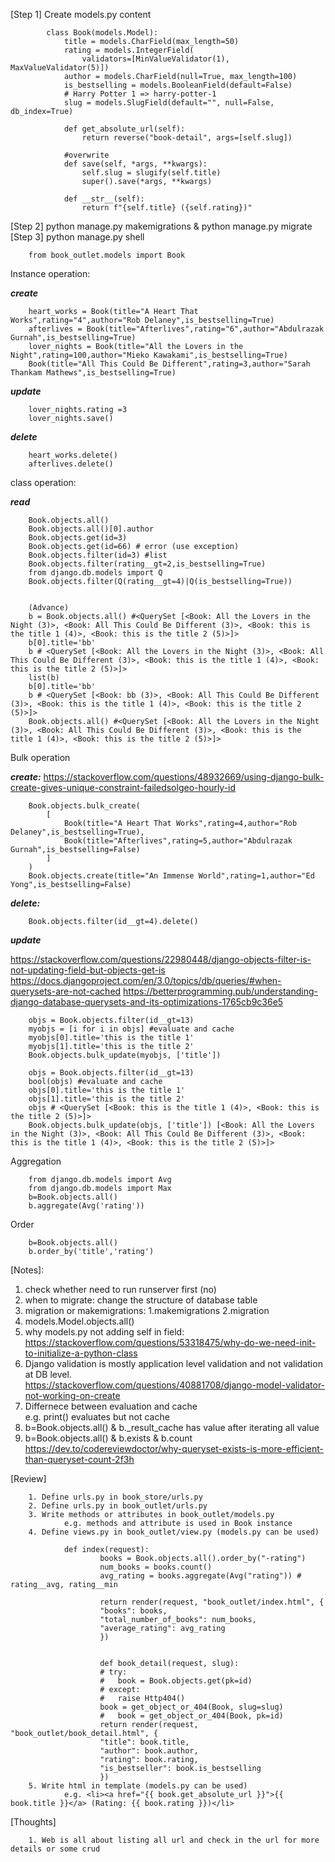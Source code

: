 [Step 1] Create models.py content

            class Book(models.Model):
                title = models.CharField(max_length=50)
                rating = models.IntegerField(
                    validators=[MinValueValidator(1), MaxValueValidator(5)])
                author = models.CharField(null=True, max_length=100)
                is_bestselling = models.BooleanField(default=False)
                # Harry Potter 1 => harry-potter-1
                slug = models.SlugField(default="", null=False, db_index=True)

                def get_absolute_url(self):
                    return reverse("book-detail", args=[self.slug])
                
                #overwrite
                def save(self, *args, **kwargs):
                    self.slug = slugify(self.title)
                    super().save(*args, **kwargs)

                def __str__(self):
                    return f"{self.title} ({self.rating})"

[Step 2] python manage.py makemigrations & python manage.py migrate  
[Step 3] python manage.py shell

        from book_outlet.models import Book

Instance operation:   

***create***  

        heart_works = Book(title="A Heart That Works",rating="4",author="Rob Delaney",is_bestselling=True)
        afterlives = Book(title="Afterlives",rating="6",author="Abdulrazak Gurnah",is_bestselling=True)
        lover_nights = Book(title="All the Lovers in the Night",rating=100,author="Mieko Kawakami",is_bestselling=True)
        Book(title="All This Could Be Different",rating=3,author="Sarah Thankam Mathews",is_bestselling=True)

***update*** 

        lover_nights.rating =3
        lover_nights.save()

***delete***

        heart_works.delete()
        afterlives.delete()


class operation: 

***read*** 

        Book.objects.all()
        Book.objects.all()[0].author
        Book.objects.get(id=3)
        Book.objects.get(id=66) # error (use exception)
        Book.objects.filter(id=3) #list
        Book.objects.filter(rating__gt=2,is_bestselling=True)
        from django.db.models import Q
        Book.objects.filter(Q(rating__gt=4)|Q(is_bestselling=True))


        (Advance)
        b = Book.objects.all() #<QuerySet [<Book: All the Lovers in the Night (3)>, <Book: All This Could Be Different (3)>, <Book: this is the title 1 (4)>, <Book: this is the title 2 (5)>]>
        b[0].title='bb' 
        b # <QuerySet [<Book: All the Lovers in the Night (3)>, <Book: All This Could Be Different (3)>, <Book: this is the title 1 (4)>, <Book: this is the title 2 (5)>]>
        list(b)
        b[0].title='bb' 
        b # <QuerySet [<Book: bb (3)>, <Book: All This Could Be Different (3)>, <Book: this is the title 1 (4)>, <Book: this is the title 2 (5)>]>
        Book.objects.all() #<QuerySet [<Book: All the Lovers in the Night (3)>, <Book: All This Could Be Different (3)>, <Book: this is the title 1 (4)>, <Book: this is the title 2 (5)>]>


Bulk operation

***create:*** https://stackoverflow.com/questions/48932669/using-django-bulk-create-gives-unique-constraint-failedsolgeo-hourly-id

        Book.objects.bulk_create(
            [
                Book(title="A Heart That Works",rating=4,author="Rob Delaney",is_bestselling=True),
                Book(title="Afterlives",rating=5,author="Abdulrazak Gurnah",is_bestselling=False)
            ]
        )
        Book.objects.create(title="An Immense World",rating=1,author="Ed Yong",is_bestselling=False)

***delete:***

        Book.objects.filter(id__gt=4).delete()

***update*** 

https://stackoverflow.com/questions/22980448/django-objects-filter-is-not-updating-field-but-objects-get-is
https://docs.djangoproject.com/en/3.0/topics/db/queries/#when-querysets-are-not-cached
https://betterprogramming.pub/understanding-django-database-querysets-and-its-optimizations-1765cb9c36e5

        objs = Book.objects.filter(id__gt=13)
        myobjs = [i for i in objs] #evaluate and cache
        myobjs[0].title='this is the title 1'
        myobjs[1].title='this is the title 2'
        Book.objects.bulk_update(myobjs, ['title'])

        objs = Book.objects.filter(id__gt=13)
        bool(objs) #evaluate and cache
        objs[0].title='this is the title 1'
        objs[1].title='this is the title 2'
        objs # <QuerySet [<Book: this is the title 1 (4)>, <Book: this is the title 2 (5)>]>
        Book.objects.bulk_update(objs, ['title']) [<Book: All the Lovers in the Night (3)>, <Book: All This Could Be Different (3)>, <Book: this is the title 1 (4)>, <Book: this is the title 2 (5)>]>





Aggregation 

        from django.db.models import Avg
        from django.db.models import Max
        b=Book.objects.all()
        b.aggregate(Avg('rating')) 



Order

        b=Book.objects.all()
        b.order_by('title','rating')




[Notes]:   
1. check whether need to run runserver first (no)  
2. when to migrate: change the structure of database table
3. migration or makemigrations: 1.makemigrations 2.migration     
4. models.Model.objects.all()    
5. why models.py not adding self in field:  
    https://stackoverflow.com/questions/53318475/why-do-we-need-init-to-initialize-a-python-class
6. Django validation is mostly application level validation and not validation at DB level.  
    https://stackoverflow.com/questions/40881708/django-model-validator-not-working-on-create
7. Differnece between evaluation and cache  
   e.g. print() evaluates but not cache
8. b=Book.objects.all() & b._result_cache has value after iterating all value
9. b=Book.objects.all() & b.exists & b.count  
https://dev.to/codereviewdoctor/why-queryset-exists-is-more-efficient-than-queryset-count-2f3h 



[Review]  

        1. Define urls.py in book_store/urls.py
        2. Define urls.py in book_outlet/urls.py
        3. Write methods or attributes in book_outlet/models.py
                e.g. methods and attribute is used in Book instance 
        4. Define views.py in book_outlet/view.py (models.py can be used)

                def index(request):
                        books = Book.objects.all().order_by("-rating")
                        num_books = books.count()
                        avg_rating = books.aggregate(Avg("rating")) # rating__avg, rating__min

                        return render(request, "book_outlet/index.html", {
                        "books": books,
                        "total_number_of_books": num_books,
                        "average_rating": avg_rating
                        })


                        def book_detail(request, slug):
                        # try:
                        #   book = Book.objects.get(pk=id)
                        # except:
                        #   raise Http404()
                        book = get_object_or_404(Book, slug=slug)
                        #   book = get_object_or_404(Book, pk=id)
                        return render(request, "book_outlet/book_detail.html", {
                        "title": book.title,
                        "author": book.author,
                        "rating": book.rating,
                        "is_bestseller": book.is_bestselling
                        })
        5. Write html in template (models.py can be used)
                e.g. <li><a href="{{ book.get_absolute_url }}">{{ book.title }}</a> (Rating: {{ book.rating }})</li>

[Thoughts]

        1. Web is all about listing all url and check in the url for more details or some crud